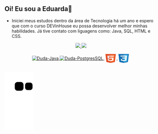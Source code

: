 ## Oi! Eu sou a Eduarda👋

- <p> Iniciei meus estudos dentro da área de Tecnologia há um ano e espero que com o curso DEVinHouse eu possa desenvolver melhor minhas habilidades. Já tive contato com liguagens como: Java, SQL, HTML e CSS.</p>

<div align="center">
  <a href="https://github.com/DudaFranderlinde">
  <img height="150em" src="https://github-readme-stats.vercel.app/api?username=dudafranderlinde&show_icons=true&theme=material-palenight&include_all_commits=true&count_private=true"/>
  <img height="150em" src="https://github-readme-stats.vercel.app/api/top-langs/?username=dudafranderlinde&layout=compact&langs_count=7&theme=material-palenight"/>
</div>


<div style="display: inline_block" align="center"><br>
  <img align="center" alt="Duda-Java" height="30" width="40" src="https://cdn.jsdelivr.net/gh/devicons/devicon/icons/java/java-original.svg">
  <img align="center" alt="Duda-PostgresSQL" height="30" width="40" src="https://cdn.jsdelivr.net/gh/devicons/devicon/icons/postgresql/postgresql-original.svg">
  <img align="center" alt="Duda-HTML" height="30" width="40" src="https://raw.githubusercontent.com/devicons/devicon/master/icons/html5/html5-original.svg">
  <img align="center" alt="Duda-CSS" height="30" width="40" src="https://raw.githubusercontent.com/devicons/devicon/master/icons/css3/css3-original.svg">
</div>

##

 ![Snake animation](https://github.com/DudaFranderlinde/DudaFranderlinde/blob/output/github-contribution-grid-snake.svg)
